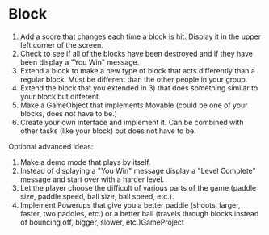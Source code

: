 # Block
1) Add a score that changes each time a block is hit. Display it in the upper
left corner of the screen.
2) Check to see if all of the blocks have been destroyed and if they have been
display a "You Win" message.
3) Extend a block to make a new type of block that acts differently than a
regular block. Must be different than the other people in your group.
4) Extend the block that you extended in 3) that does something similar to
your block but different.
5) Make a GameObject that implements Movable (could be one of your blocks,
does not have to be.)
6) Create your own interface and implement it. Can be combined with other
tasks (like your block) but does not have to be.

Optional advanced ideas:
1) Make a demo mode that plays by itself.
2) Instead of displaying a "You Win" message display a "Level Complete"
message and start over with a harder level.
3) Let the player choose the difficult of various parts of the game (paddle
size, paddle speed, ball size, ball speed, etc.).
4) Implement Powerups that give you a better paddle (shoots, larger, faster,
two paddles, etc.) or a better ball (travels through blocks instead of
bouncing off, bigger, slower, etc.)GameProject